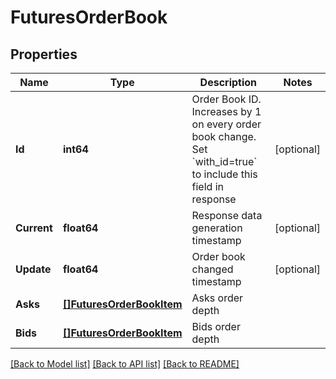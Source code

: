 # FuturesOrderBook

## Properties

Name | Type | Description | Notes
------------ | ------------- | ------------- | -------------
**Id** | **int64** | Order Book ID. Increases by 1 on every order book change. Set &#x60;with_id&#x3D;true&#x60; to include this field in response | [optional] 
**Current** | **float64** | Response data generation timestamp | [optional] 
**Update** | **float64** | Order book changed timestamp | [optional] 
**Asks** | [**[]FuturesOrderBookItem**](futures_order_book_item.md) | Asks order depth | 
**Bids** | [**[]FuturesOrderBookItem**](futures_order_book_item.md) | Bids order depth | 

[[Back to Model list]](../README.md#documentation-for-models) [[Back to API list]](../README.md#documentation-for-api-endpoints) [[Back to README]](../README.md)



